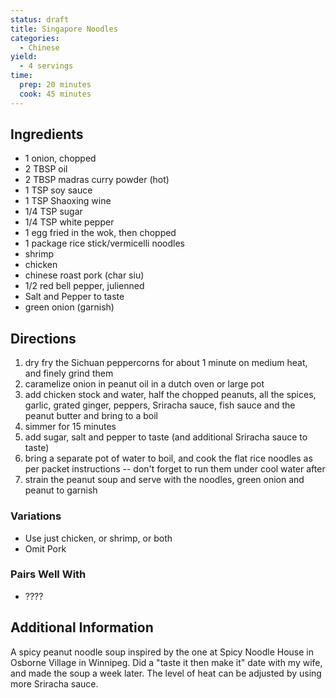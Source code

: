 ```yaml
---
status: draft
title: Singapore Noodles
categories:
  - Chinese
yield:
  - 4 servings
time:
  prep: 20 minutes
  cook: 45 minutes
---
```

## Ingredients

* 1 onion, chopped
* 2 TBSP oil
* 2 TBSP madras curry powder (hot)
* 1 TSP soy sauce
* 1 TSP Shaoxing wine
* 1/4 TSP sugar
* 1/4 TSP white pepper
* 1 egg fried in the wok, then chopped
* 1 package rice stick/vermicelli noodles
* shrimp
* chicken
* chinese roast pork (char siu)
* 1/2 red bell pepper, julienned
* Salt and Pepper to taste
* green onion (garnish)

## Directions

1. dry fry the Sichuan peppercorns for about 1 minute on medium heat, and finely grind them
2. caramelize onion in peanut oil in a dutch oven or large pot
3. add chicken stock and water, half the chopped peanuts, all the spices, garlic, grated ginger, peppers, Sriracha sauce, fish sauce and the peanut butter and bring to a boil
4. simmer for 15 minutes
5. add sugar, salt and pepper to taste (and additional Sriracha sauce to taste)
6. bring a separate pot of water to boil, and cook the flat rice noodles as per packet instructions -- don't forget to run them under cool water after
7. strain the peanut soup and serve with the noodles, green onion and peanut to garnish

### Variations

* Use just chicken, or shrimp, or both
* Omit Pork

### Pairs Well With

* ????

## Additional Information

A spicy peanut noodle soup inspired by the one at Spicy Noodle House in Osborne Village in Winnipeg. Did a "taste it then make it" date with my wife, and made the soup a week later. The level of heat can be adjusted by using more Sriracha sauce.
